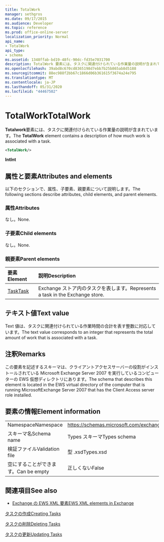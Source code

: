 ```yaml
---
title: TotalWork
manager: sethgros
ms.date: 09/17/2015
ms.audience: Developer
ms.topic: reference
ms.prod: office-online-server
localization_priority: Normal
api_name:
- TotalWork
api_type:
- schema
ms.assetid: 1348ffab-bd19-48fc-90dc-fd35e7031700
description: TotalWork 要素には、タスクに関連付けられている作業量の説明が含まれています。
ms.openlocfilehash: 39abd8c670cd8365198d7ebb7b25b865ab8d5188
ms.sourcegitcommit: 88ec988f2bb67c1866d06b361615f3674a24e795
ms.translationtype: MT
ms.contentlocale: ja-JP
ms.lasthandoff: 05/31/2020
ms.locfileid: "44467502"
---
```

# <a name="totalwork"></a><span data-ttu-id="a195f-103">TotalWork</span><span class="sxs-lookup"><span data-stu-id="a195f-103">TotalWork</span></span>

<span data-ttu-id="a195f-104">**Totalwork**要素には、タスクに関連付けられている作業量の説明が含まれています。</span><span class="sxs-lookup"><span data-stu-id="a195f-104">The **TotalWork** element contains a description of how much work is associated with a task.</span></span> 
  
```xml
<TotalWork/>
```

 <span data-ttu-id="a195f-105">**Int**</span><span class="sxs-lookup"><span data-stu-id="a195f-105">**Int**</span></span>
## <a name="attributes-and-elements"></a><span data-ttu-id="a195f-106">属性と要素</span><span class="sxs-lookup"><span data-stu-id="a195f-106">Attributes and elements</span></span>

<span data-ttu-id="a195f-107">以下のセクションで、属性、子要素、親要素について説明します。</span><span class="sxs-lookup"><span data-stu-id="a195f-107">The following sections describe attributes, child elements, and parent elements.</span></span>
  
### <a name="attributes"></a><span data-ttu-id="a195f-108">属性</span><span class="sxs-lookup"><span data-stu-id="a195f-108">Attributes</span></span>

<span data-ttu-id="a195f-109">なし。</span><span class="sxs-lookup"><span data-stu-id="a195f-109">None.</span></span>
  
### <a name="child-elements"></a><span data-ttu-id="a195f-110">子要素</span><span class="sxs-lookup"><span data-stu-id="a195f-110">Child elements</span></span>

<span data-ttu-id="a195f-111">なし。</span><span class="sxs-lookup"><span data-stu-id="a195f-111">None.</span></span>
  
### <a name="parent-elements"></a><span data-ttu-id="a195f-112">親要素</span><span class="sxs-lookup"><span data-stu-id="a195f-112">Parent elements</span></span>

|<span data-ttu-id="a195f-113">**要素**</span><span class="sxs-lookup"><span data-stu-id="a195f-113">**Element**</span></span>|<span data-ttu-id="a195f-114">**説明**</span><span class="sxs-lookup"><span data-stu-id="a195f-114">**Description**</span></span>|
|:-----|:-----|
|[<span data-ttu-id="a195f-115">Task</span><span class="sxs-lookup"><span data-stu-id="a195f-115">Task</span></span>](task.md) <br/> |<span data-ttu-id="a195f-116">Exchange ストア内のタスクを表します。</span><span class="sxs-lookup"><span data-stu-id="a195f-116">Represents a task in the Exchange store.</span></span>  <br/> |
   
## <a name="text-value"></a><span data-ttu-id="a195f-117">テキスト値</span><span class="sxs-lookup"><span data-stu-id="a195f-117">Text value</span></span>

<span data-ttu-id="a195f-118">Text 値は、タスクに関連付けられている作業時間の合計を表す整数に対応しています。</span><span class="sxs-lookup"><span data-stu-id="a195f-118">The text value corresponds to an integer that represents the total amount of work that is associated with a task.</span></span>
  
## <a name="remarks"></a><span data-ttu-id="a195f-119">注釈</span><span class="sxs-lookup"><span data-stu-id="a195f-119">Remarks</span></span>

<span data-ttu-id="a195f-120">この要素を記述するスキーマは、クライアントアクセスサーバーの役割がインストールされている Microsoft Exchange Server 2007 を実行しているコンピューターの EWS 仮想ディレクトリにあります。</span><span class="sxs-lookup"><span data-stu-id="a195f-120">The schema that describes this element is located in the EWS virtual directory of the computer that is running MicrosoftExchange Server 2007 that has the Client Access server role installed.</span></span>
  
## <a name="element-information"></a><span data-ttu-id="a195f-121">要素の情報</span><span class="sxs-lookup"><span data-stu-id="a195f-121">Element information</span></span>

|||
|:-----|:-----|
|<span data-ttu-id="a195f-122">Namespace</span><span class="sxs-lookup"><span data-stu-id="a195f-122">Namespace</span></span>  <br/> |https://schemas.microsoft.com/exchange/services/2006/types  <br/> |
|<span data-ttu-id="a195f-123">スキーマ名</span><span class="sxs-lookup"><span data-stu-id="a195f-123">Schema name</span></span>  <br/> |<span data-ttu-id="a195f-124">Types スキーマ</span><span class="sxs-lookup"><span data-stu-id="a195f-124">Types schema</span></span>  <br/> |
|<span data-ttu-id="a195f-125">検証ファイル</span><span class="sxs-lookup"><span data-stu-id="a195f-125">Validation file</span></span>  <br/> |<span data-ttu-id="a195f-126">型 .xsd</span><span class="sxs-lookup"><span data-stu-id="a195f-126">Types.xsd</span></span>  <br/> |
|<span data-ttu-id="a195f-127">空にすることができます。</span><span class="sxs-lookup"><span data-stu-id="a195f-127">Can be empty</span></span>  <br/> |<span data-ttu-id="a195f-128">正しくない</span><span class="sxs-lookup"><span data-stu-id="a195f-128">False</span></span>  <br/> |
   
## <a name="see-also"></a><span data-ttu-id="a195f-129">関連項目</span><span class="sxs-lookup"><span data-stu-id="a195f-129">See also</span></span>



- [<span data-ttu-id="a195f-130">Exchange の EWS XML 要素</span><span class="sxs-lookup"><span data-stu-id="a195f-130">EWS XML elements in Exchange</span></span>](ews-xml-elements-in-exchange.md)


[<span data-ttu-id="a195f-131">タスクの作成</span><span class="sxs-lookup"><span data-stu-id="a195f-131">Creating Tasks</span></span>](https://msdn.microsoft.com/library/0ef97334-e8a0-4f67-a23a-dd9e2bbad49f%28Office.15%29.aspx)
  
[<span data-ttu-id="a195f-132">タスクの削除</span><span class="sxs-lookup"><span data-stu-id="a195f-132">Deleting Tasks</span></span>](https://msdn.microsoft.com/library/a3d7e25f-8a35-4901-b1d9-d31f418ab340%28Office.15%29.aspx)
  
[<span data-ttu-id="a195f-133">タスクの更新</span><span class="sxs-lookup"><span data-stu-id="a195f-133">Updating Tasks</span></span>](https://msdn.microsoft.com/library/0a1bf360-d40c-4a99-929b-4c73a14394d5%28Office.15%29.aspx)

